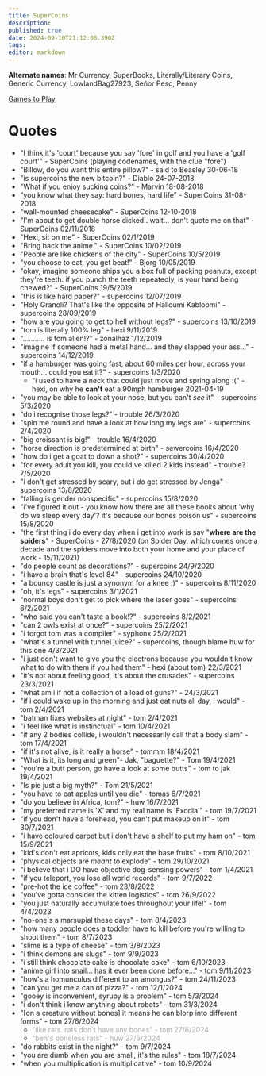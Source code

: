 ```yaml
---
title: SuperCoins
description: 
published: true
date: 2024-09-10T21:12:08.390Z
tags: 
editor: markdown
---
```


**Alternate names**: Mr Currency, SuperBooks, Literally/Literary Coins, Generic Currency, LowlandBag27923, Señor Peso, Penny

[Games to Play](games-to-play)

# Quotes

- "I think it's 'court' because you say 'fore' in golf and you have a 'golf court'" - SuperCoins (playing codenames, with the clue "fore")
- "Billow, do you want this entire pillow?" - said to Beasley 30-06-18
- "is supercoins the new bitcoin?" - Diablo 24-07-2018
- "What if you enjoy sucking coins?" - Marvin 18-08-2018
- "you know what they say: hard bones, hard life" - SuperCoins 31-08-2018
- "wall-mounted cheesecake" - SuperCoins 12-10-2018
- "I'm about to get double horse dicked.. wait... don't quote me on that" - SuperCoins 02/11/2018
- "Hexi, sit on me" - SuperCoins 02/1/2019
- "Bring back the anime." - SuperCoins 10/02/2019
- "People are like chickens of the city" - SuperCoins 10/5/2019
- "you choose to eat, you get beat!" - Bjorg 10/05/2019
- "okay, imagine someone ships you a box full of packing peanuts, except they're teeth: if you punch the teeth repeatedly, is your hand being chewed?" - SuperCoins 19/5/2019
- "this is like hard paper?" - supercoins 12/07/2019
- "Holy Granoli? That's like the opposite of Halloumi Kabloomi" - supercoins 28/09/2019
- "how are you going to get to hell without legs?" - supercoins 13/10/2019
- "tom is literally 100% leg" - hexi 9/11/2019
- "........... is tom alien!?" - zonalhaz 1/12/2019
- "imagine if someone had a metal hand... and they slapped your ass..." - supercoins 14/12/2019
- "if a hamburger was going fast, about 60 miles per hour, across your mouth... could you eat it?" - supercoins 1/3/2020
	- "i used to have a neck that could just move and spring along :(" - hexi, on why he **can't** eat a 90mph hamburger 2021-04-19 
- "you may be able to look at your nose, but you can't *see* it" - supercoins 5/3/2020
- "do i recognise those legs?" - trouble 26/3/2020
- "spin me round and have a look at how long my legs are" - supercoins 2/4/2020
- "big croissant is big!" - trouble 16/4/2020
- "horse direction is predetermined at birth" - sewercoins 16/4/2020
- "how do i get a goat to down a shot?" - supercoins 30/4/2020
- "for every adult you kill, you could've killed 2 kids instead" - trouble? 7/5/2020
- "i don't get stressed by scary, but i *do* get stressed by Jenga" - supercoins 13/8/2020
- "falling is gender nonspecific" - supercoins 15/8/2020
- "i've figured it out - you know how there are all these books about 'why do we sleep every day'? it's because our bones poison us" - supercoins 15/8/2020
- "the first thing i do every day when i get into work is say "**where are the spiders**" - SuperCoins - 27/8/2020 (on Spider Day, which comes once a decade and the spiders move into both your home and your place of work - 15/11/2021)
- "do people count as decorations?" - supercoins 24/9/2020
- "i have a brain that's level 84" - supercoins 24/10/2020
- "a bouncy castle is just a synonym for a knee :)" - supercoins 8/11/2020
- "oh, it's legs" - supercoins 3/1/2021
- "normal boys don't get to pick where the laser goes" - supercoins 6/2/2021
- "who said you can't taste a book!?" - supercoins 8/2/2021
- "can 2 owls exist at once?" - supercoins 25/2/2021
- "i forgot tom was a compiler" - syphonx 25/2/2021
- "what's a tunnel with tunnel juice?" - supercoins, though blame huw for this one 4/3/2021
- "i just don't want to give you the electrons because you wouldn't know what to do with them if you had them" - hexi (about tom) 22/3/2021
- "it's not about feeling good, it's about the crusades" - supercoins 23/3/2021
- "what am i if not a collection of a load of guns?" - 24/3/2021
- "if i could wake up in the morning and just eat nuts all day, i would" - tom 2/4/2021
- "batman fixes websites at night" - tom 2/4/2021
- "i feel like what is instinctual" - tom 10/4/2021
- "if any 2 bodies collide, i wouldn't necessarily call that a body slam" - tom 17/4/2021
- "if it's not alive, is it really a horse" - tommm 18/4/2021
- "What is it, its long and green"- Jak, "baguette?" - Tom 19/4/2021
- "you're a butt person, go have a look at some butts" - tom to jak 19/4/2021
- "Is pie just a big myth?" - Tom 21/5/2021
- "you have to eat apples until you die" - tomas 6/7/2021
- "do you believe in Africa, tom?" - huw 16/7/2021
- "my preferred name is 'X' and my real name is 'Exodia'" - tom 19/7/2021
- "if you don't have a forehead, you can't put makeup on it" - tom 30/7/2021
- "i have coloured carpet but i don't have a shelf to put my ham on" - tom 15/9/2021
- "kid's don't eat apricots, kids only eat the base fruits" - tom 8/10/2021
- "physical objects are *meant* to explode" - tom 29/10/2021
- "i believe that i DO have objective dog-sensing powers" - tom 1/4/2021
- "if you teleport, you lose all world records" - tom 9/7/2022
- "pre-hot the ice coffee" - tom 23/8/2022
- "you've gotta consider the kitten logistics" - tom 26/9/2022
- "you just naturally accumulate toes throughout your life!" - tom 4/4/2023
- "no-one's a marsupial these days" - tom 8/4/2023
- "how many people does a toddler have to kill before you're willing to shoot them" - tom 8/7/2023
- "slime is a type of cheese" - tom 3/8/2023
- "i think demons are slugs" - tom 9/9/2023
- "i still think chocolate cake is chocolate cake" - tom 6/10/2023
- "anime girl into snail... has it ever been done before..." - tom 9/11/2023
- "how's a homunculus different to an amongus?" - tom 24/11/2023
- "can you get me a can of pizza?" - tom 12/1/2024
- "gooey is inconvenient, syrupy is a problem" - tom 5/3/2024
- "i don't think i know anything about robots" - tom 31/3/2024
- "[on a creature without bones] it means he can blorp into different forms" - tom 27/6/2024
	- <span style="color: #aaa">"like rats. rats don't have any bones" - tom 27/6/2024</span>
  	- <span style="color: #aaa">"ben's boneless rats" - huw 27/6/2024</span>
- "do rabbits exist in the night?" - tom 9/7/2024
- "you are dumb when you are small, it's the rules" - tom 18/7/2024
- "when you multiplication is multiplicative" - tom 10/9/2024













